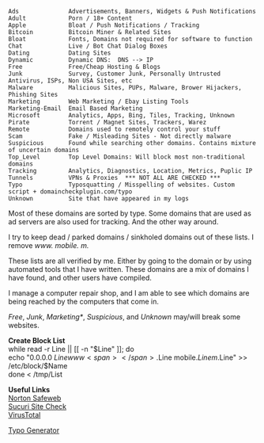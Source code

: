     Ads              Advertisements, Banners, Widgets & Push Notifications  
    Adult            Porn / 18+ Content  
    Apple            Bloat / Push Notifications / Tracking  
    Bitcoin          Bitcoin Miner & Related Sites  
    Bloat            Fonts, Domains not required for software to function  
    Chat             Live / Bot Chat Dialog Boxes  
    Dating           Dating Sites  
    Dynamic          Dynamic DNS:  DNS --> IP  
    Free             Free/Cheap Hosting & Blogs  
    Junk             Survey, Customer Junk, Personally Untrusted Antivirus, ISPs, Non USA Sites, etc  
    Malware          Malicious Sites, PUPs, Malware, Brower Hijackers, Phishing Sites  
    Marketing        Web Marketing / Ebay Listing Tools  
    Marketing-Email  Email Based Marketing  
    Microsoft        Analytics, Apps, Bing, Tiles, Tracking, Unknown  
    Pirate           Torrent / Magnet Sites, Trackers, Warez  
    Remote           Domains used to remotely control your stuff  
    Scam             Fake / Misleading Sites - Not directly malware  
    Suspicious       Found while searching other domains. Contains mixture of uncertain domains  
    Top_Level        Top Level Domains: Will block most non-traditional domains  
    Tracking         Analytics, Diagnostics, Location, Metrics, Puplic IP  
    Tunnels          VPNs & Proxies  *** NOT ALL ARE CHECKED ***  
    Typo             Typosquatting / Misspelling of websites. Custom script + domaincheckplugin.com/typo  
    Unknown          Site that have appeared in my logs  


Most of these domains are sorted by type. Some domains that are used as ad servers are also used for tracking. And the other way around.

I try to keep dead / parked domains / sinkholed domains out of these lists. I remove _www<span></span>._ _mobile._ _m._

These lists are all verified by me. Either by going to the domain or by using automated tools that I have written. These domains are a mix of domains I have found, and other users have compiled.

I manage a computer repair shop, and I am able to see which domains are being reached by the computers that come in.

_Free_, _Junk_, _Marketing*_, _Suspicious_, and _Unknown_ may/will break some websites.
  
  
  
  
**Create Block List**  
  while read -r Line || [[ -n "$Line" ]]; do  
  echo "0.0.0.0 $Line www<span></span>.$Line mobile.$Line m.$Line" >> /etc/block/$Name  
  done < /tmp/List
   
   
   
__**Useful Links**__  
[Norton Safeweb](https://safeweb.norton.com/)  
[Sucuri Site Check](https://sitecheck.sucuri.net/)  
[VirusTotal](https://www.virustotal.com/gui/home/url)  
  
[Typo Generator](domaincheckplugin.com/typo)
